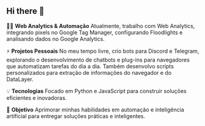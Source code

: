## Hi there 👋

👨‍💻 **Web Analytics & Automação**
Atualmente, trabalho com Web Analytics, integrando pixels no Google Tag Manager, configurando Floodlights e analisando dados no Google Analytics.

⚡ **Projetos Pessoais**
No meu tempo livre, crio bots para Discord e Telegram, explorando o desenvolvimento de chatbots e plug-ins para navegadores que automatizam tarefas do dia a dia. Também desenvolvo scripts personalizados para extração de informações do navegador e do DataLayer.

💡 **Tecnologias**
Focado em Python e JavaScript para construir soluções eficientes e inovadoras.

📌 **Objetivo**
Aprimorar minhas habilidades em automação e inteligência artificial para entregar soluções práticas e inteligentes.
